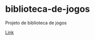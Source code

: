 # biblioteca-de-jogos

Projeto de biblioteca de jogos

[Link](https://phfernands.github.io/biblioteca-de-jogos/)

